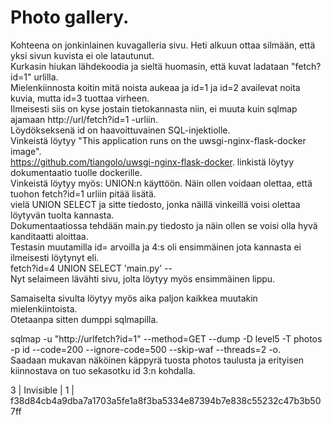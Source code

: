 # Photo gallery. 
Kohteena on jonkinlainen kuvagalleria sivu. Heti alkuun ottaa silmään, että yksi sivun kuvista ei ole latautunut.  \
Kurkasin hiukan lähdekoodia ja sieltä huomasin, että kuvat ladataan "fetch?id=1" urlilla.  \
Mielenkiinnosta koitin mitä noista aukeaa ja id=1 ja id=2 availevat noita kuvia, mutta id=3 tuottaa virheen.\
Ilmeisesti siis on kyse jostain tietokannasta niin, ei muuta kuin sqlmap ajamaan http://url/fetch?id=1 -urliin.  \
Löydökseksenä id on haavoittuvainen SQL-injektiolle.  \
Vinkeistä löytyy "This application runs on the uwsgi-nginx-flask-docker image". \
https://github.com/tiangolo/uwsgi-nginx-flask-docker. linkistä löytyy dokumentaatio tuolle dockerille. \
Vinkeistä löytyy myös: UNION:n käyttöön. Näin ollen voidaan olettaa, että tuohon fetch?id=1 urliin pitää lisätä. \
vielä UNION SELECT ja sitte tiedosto, jonka näillä vinkeillä voisi olettaa löytyvän tuolta kannasta.  \
Dokumentaatiossa tehdään main.py tiedosto ja näin ollen se voisi olla hyvä kanditaatti aloittaa.  \
Testasin muutamilla id= arvoilla ja 4:s oli ensimmäinen jota kannasta ei ilmeisesti löytynyt eli. \
fetch?id=4 UNION SELECT 'main.py' --  \
Nyt selaimeen lävähti sivu, jolta löytyy myös ensimmäinen lippu.  
  
Samaiselta sivulta löytyy myös aika paljon kaikkea muutakin mielenkiintoista.  \
Otetaanpa sitten dumppi sqlmapilla.

sqlmap -u "http://urlfetch?id=1" --method=GET --dump -D level5 -T photos -p id --code=200 --ignore-code=500 --skip-waf --threads=2 -o. \
Saadaan mukavan näköinen käppyrä tuosta photos taulusta ja erityisen kiinnostava on tuo sekasotku id 3:n kohdalla. 

3  | Invisible        | 1      | f38d84cb4a9dba7a1703a5fe1a8f3ba5334e87394b7e838c55232c47b3b507ff

